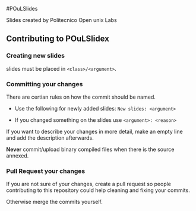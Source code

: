 #POuLSlides

Slides created by Politecnico Open unix Labs

## Contributing to POuLSlidex

### Creating new slides

slides must be placed in `<class>/<argument>`.

### Committing your changes

There are certian rules on how the commit should be named.

* Use the following for newly added slides: ```New slides: <argument>```

* If you changed something on the slides use ```<argument>: <reason>```

If you want to describe your changes in more detail, make an empty line and add the description afterwards.

**Never** commit/upload binary compiled files when there is the source annexed.

### Pull Request your changes

If you are not sure of your changes, create a pull request so people contributing to this repository could help cleaning and fixing your commits.

Otherwise merge the commits yourself.
